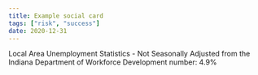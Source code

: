 ```yaml
---
title: Example social card
tags: ["risk", "success"]
date: 2020-12-31
---
```

Local Area Unemployment Statistics - Not Seasonally Adjusted from the Indiana Department of Workforce Development
number: 4.9%
